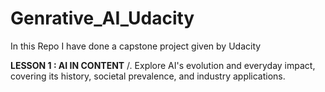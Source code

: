 # Genrative_AI_Udacity
In this Repo I have done a capstone project given by Udacity

**LESSON 1 : AI IN CONTENT**
/. Explore AI's evolution and everyday impact, covering its history, societal prevalence, and industry applications. 
